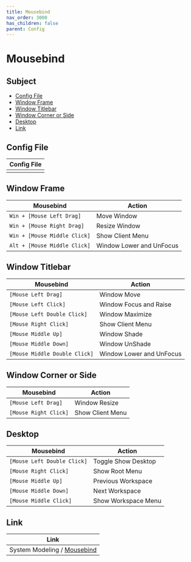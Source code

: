 ```yaml
---
title: Mousebind
nav_order: 3000
has_children: false
parent: Config
---
```



# Mousebind


## Subject

* [Config File](#config-file)
* [Window Frame](#window-frame)
* [Window Titlebar](#window-titlebar)
* [Window Corner or Side](#window-corner-or-side)
* [Desktop](#desktop)
* [Link](#link)


## Config File

| Config File |
| ----------- |
|  |



## Window Frame

| Mousebind                      | Action                      |
| ------------------------------ | --------------------------- |
| `Win + [Mouse Left Drag]`      | Move Window                 |
| `Win + [Mouse Right Drag]`     | Resize Window               |
| `Win + [Mouse Middle Click]`   | Show Client Menu            |
| `Alt + [Mouse Middle Click]`   | Window Lower and UnFocus    |


## Window Titlebar

| Mousebind                      | Action                      |
| ------------------------------ | --------------------------- |
| `[Mouse Left Drag]`            | Window Move                 |
| `[Mouse Left Click]`           | Window Focus and Raise      |
| `[Mouse Left Double Click]`    | Window Maximize             |
| `[Mouse Right Click]`          | Show Client Menu            |
| `[Mouse Middle Up]`            | Window Shade                |
| `[Mouse Middle Down]`          | Window UnShade              |
| `[Mouse Middle Double Click]`  | Window Lower and UnFocus    |


## Window Corner or Side

| Mousebind                      | Action                      |
| ------------------------------ | --------------------------- |
| `[Mouse Left Drag]`            | Window Resize               |
| `[Mouse Right Click]`          | Show Client Menu            |


## Desktop

| Mousebind                      | Action                      |
| ------------------------------ | --------------------------- |
| `[Mouse Left Double Click]`    | Toggle Show Desktop         |
| `[Mouse Right Click]`          | Show Root Menu              |
| `[Mouse Middle Up]`            | Previous Workspace          |
| `[Mouse Middle Down]`          | Next Workspace              |
| `[Mouse Middle Click]`         | Show Workspace Menu         |


## Link

| Link |
| --- |
| System Modeling / [Mousebind](https://samwhelp.github.io/system-modeling/read/en_us/spec-mousebind-common) |
